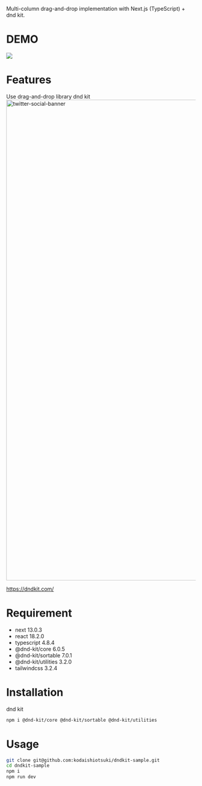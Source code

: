 Multi-column drag-and-drop implementation with Next.js (TypeScript) + dnd kit.
 
# DEMO
 
![](https://storage.googleapis.com/zenn-user-upload/2e2bfff0b75e-20221114.gif)

# Features
 
Use drag-and-drop library dnd kit
<img width="1280" alt="twitter-social-banner" src="https://user-images.githubusercontent.com/92905502/201656361-212fa81a-71f6-4acc-a70f-029545123d3c.png">



<https://dndkit.com/>
 
# Requirement
* next 13.0.3
* react 18.2.0
* typescript 4.8.4
* @dnd-kit/core 6.0.5
* @dnd-kit/sortable 7.0.1
* @dnd-kit/utilities 3.2.0
* tailwindcss 3.2.4
 
# Installation
 
dnd kit

```bash
npm i @dnd-kit/core @dnd-kit/sortable @dnd-kit/utilities
```
 
# Usage
 
```bash
git clone git@github.com:kodaishiotsuki/dndkit-sample.git
cd dndkit-sample
npm i
npm run dev
```
 
